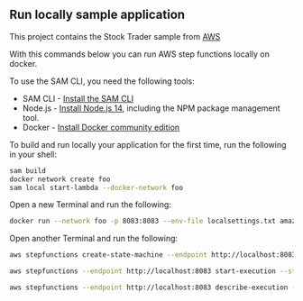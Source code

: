 
## Run locally sample application

This project contains the Stock Trader sample from [AWS](https://docs.aws.amazon.com/step-functions/latest/dg/tutorial-state-machine-using-sam.html)

With this commands below you can run AWS step functions locally on docker.

To use the SAM CLI, you need the following tools:

* SAM CLI - [Install the SAM CLI](https://docs.aws.amazon.com/serverless-application-model/latest/developerguide/serverless-sam-cli-install.html)
* Node.js - [Install Node.js 14](https://nodejs.org/en/), including the NPM package management tool.
* Docker - [Install Docker community edition](https://hub.docker.com/search/?type=edition&offering=community)

To build and run locally your application for the first time, run the following in your shell:

```bash
sam build
docker network create foo
sam local start-lambda --docker-network foo
```

Open a new Terminal and run the following:

```bash
docker run --network foo -p 8083:8083 --env-file localsettings.txt amazon/aws-stepfunctions-local
```

Open another Terminal and run the following:

```bash
aws stepfunctions create-state-machine --endpoint http://localhost:8083 --definition file://statemachine/stock_trader.asl.json --name "StockTradingStateMachine" --role-arn "arn:aws:iam::012345678901:role/DummyRole"

aws stepfunctions --endpoint http://localhost:8083 start-execution --state-machine arn:aws:states:us-east-1:123456789012:stateMachine:StockTradingStateMachine --name test

aws stepfunctions --endpoint http://localhost:8083 describe-execution --execution-arn arn:aws:states:us-east-1:123456789012:execution:StockTradingStateMachine:test
```

